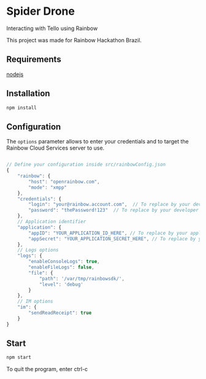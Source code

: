 # Spider Drone
Interacting with Tello using Rainbow

This project was made for Rainbow Hackathon Brazil.

## Requirements

[nodejs](https://nodejs.org/en/)

## Installation

```bash
npm install
```

## Configuration

The `options` parameter allows to enter your credentials and to target the Rainbow Cloud Services server to use.

```js

// Define your configuration inside src/rainbowConfig.json
{
    "rainbow": {
        "host": "openrainbow.com",
        "mode": "xmpp"
    },
    "credentials": {
        "login": "your@rainbow.account.com",  // To replace by your developer credendials
        "password": "thePassword!123"  // To replace by your developer credentials
    },
    // Application identifier
    "application": {
        "appID": "YOUR_APPLICATION_ID_HERE", // To replace by your application ID
        "appSecret": "YOUR_APPLICATION_SECRET_HERE", // To replace by your application secret
    },
    // Logs options
    "logs": {
        "enableConsoleLogs": true,
        "enableFileLogs": false,
        "file": {
            "path": '/var/tmp/rainbowsdk/',
            "level": 'debug'
        }
    },
    // IM options
    "im": {
        "sendReadReceipt": true
    }
}

```

## Start

```bash
npm start
```

To quit the program, enter ctrl-c

